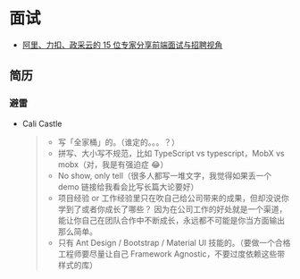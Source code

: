 # 面试

- [阿里、力扣、政采云的 15 位专家分享前端面试与招聘视角](https://tridiamond.tech/post/d71e3dea9caf5fdc0a76ab95e2b29804)

## 简历

### 避雷

- Cali Castle
  > - 写「全家桶」的。（谁定的。。。？）
  > - 拼写、大小写不规范，比如 TypeScript vs typescript，MobX vs mobx（对，我是有强迫症 😂）
  > - No show, only tell（很多人都写一堆文字，我觉得如果丢一个 demo 链接给我看会比写长篇大论要好）
  > - 项目经验 or 工作经验里只在吹自己给公司带来的成果，但却没说你学到了或者你成长了哪些？
  > 因为在公司工作的好处就是一个渠道，能让你自己在团队合作中不断成长，永远都不可能是你当方面输出那么简单。
  > - 只有 Ant Design / Bootstrap / Material UI 技能的。（要做一个合格工程师要尽量让自己 Framework Agnostic，不要过度依赖这些带样式的库）
